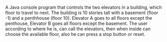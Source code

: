 A Java console program that controls the two elevators in a building, which floor to travel to next. The building is 10 stories tall with a basement (floor -1) and a penthhouse (floor 10). Elevator A goes to all floors except the penthouse, Elevator B goes all floors except the basement. The user according to where he is, can call the elevators, then when inside can choose the available floor, also he can press a stop button or reset.
